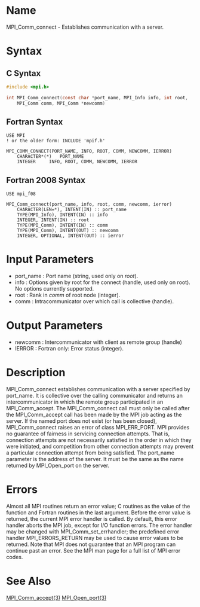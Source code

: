 # Name

MPI_Comm_connect - Establishes communication with a server.

# Syntax

## C Syntax

```C
#include <mpi.h>

int MPI_Comm_connect(const char *port_name, MPI_Info info, int root,
	MPI_Comm comm, MPI_Comm *newcomm)
```


## Fortran Syntax

```Fortran
USE MPI
! or the older form: INCLUDE 'mpif.h'

MPI_COMM_CONNECT(PORT_NAME, INFO, ROOT, COMM, NEWCOMM, IERROR)
    CHARACTER*(*)	PORT_NAME
    INTEGER		INFO, ROOT, COMM, NEWCOMM, IERROR
```


## Fortran 2008 Syntax

```Fortran
USE mpi_f08

MPI_Comm_connect(port_name, info, root, comm, newcomm, ierror)
    CHARACTER(LEN=*), INTENT(IN) :: port_name
    TYPE(MPI_Info), INTENT(IN) :: info
    INTEGER, INTENT(IN) :: root
    TYPE(MPI_Comm), INTENT(IN) :: comm
    TYPE(MPI_Comm), INTENT(OUT) :: newcomm
    INTEGER, OPTIONAL, INTENT(OUT) :: ierror
```


# Input Parameters

* port_name : Port name (string, used only on *root*).
* info : Options given by root for the connect (handle, used only on root).
No options currently supported.
* root : Rank in *comm* of root node (integer).
* comm : Intracommunicator over which call is collective (handle).

# Output Parameters

* newcomm : Intercommunicator with client as remote group (handle)
* IERROR : Fortran only: Error status (integer).

# Description

MPI_Comm_connect establishes communication with a server specified by
port_name. It is collective over the calling communicator and returns
an intercommunicator in which the remote group participated in an
MPI_Comm_accept. The MPI_Comm_connect call must only be called after the
MPI_Comm_accept call has been made by the MPI job acting as the server.
If the named port does not exist (or has been closed), MPI_Comm_connect
raises an error of class MPI_ERR_PORT.
MPI provides no guarantee of fairness in servicing connection attempts.
That is, connection attempts are not necessarily satisfied in the order
in which they were initiated, and competition from other connection
attempts may prevent a particular connection attempt from being
satisfied.
The port_name parameter is the address of the server. It must be the
same as the name returned by MPI_Open_port on the server.

# Errors

Almost all MPI routines return an error value; C routines as the value
of the function and Fortran routines in the last argument.
Before the error value is returned, the current MPI error handler is
called. By default, this error handler aborts the MPI job, except for
I/O function errors. The error handler may be changed with
MPI_Comm_set_errhandler; the predefined error handler MPI_ERRORS_RETURN
may be used to cause error values to be returned. Note that MPI does not
guarantee that an MPI program can continue past an error.
See the MPI man page for a full list of MPI error codes.

# See Also

[MPI_Comm_accept(3)](MPI_Comm_accept.html) 
[MPI_Open_port(3)](MPI_Open_port.html)
